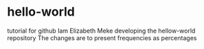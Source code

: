 # hello-world
tutorial for github
Iam Elizabeth Meke developing the hellow-world repository
The changes are to present frequencies as percentages
